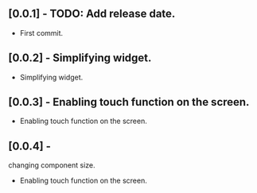 


## [0.0.1] - TODO: Add release date.

* First commit.

## [0.0.2] - Simplifying widget.

* Simplifying widget.

## [0.0.3] - Enabling touch function on the screen.

* Enabling touch function on the screen.

## [0.0.4] - 
changing component size.

* Enabling touch function on the screen.
